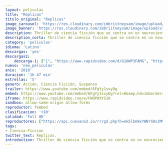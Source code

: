 ```yaml
---
layout: peliculas
title: "Replicas"
titulo_original: "Replicas"
image_carousel: 'https://res.cloudinary.com/imbriitneysam/image/upload/v1542223216/replicas-poster-min.jpg'
image_banner: 'https://res.cloudinary.com/imbriitneysam/image/upload/v1542223216/replicas-banner-min.jpg'
description: Thriller de ciencia ficción que se centra en un neurocientífico que, después de sufrir un accidente de coche y que en este muriera su familia, no se detendrá ante nada para traerlos de vuelta, incluso si eso significa enfrentarse a él mismo dentro de un laboratorio controlado por el gobierno, un grupo de trabajo de policía y las leyes físicas de la ciencia.
description_corta: Thriller de ciencia ficción que se centra en un neurocientífico que, después de sufrir un accidente de coche y que en este muriera su familia, no se detendrá ante nada para traerlos de vuelta, incluso si eso significa enfrentarse a él mismo dentro de...
category: 'peliculas'
idioma: 'Latino'
descargas: 'yes'
descargas2:
    descarga-1: ["1", "https://www.rapidvideo.com/d/G16WP3FAMG", "https://www.google.com/s2/favicons?domain=openload.co","OpenLoad","https://res.cloudinary.com/imbriitneysam/image/upload/v1541473684/mexico.png", "Latino", "Full HD"]
nuevo: 'new_peliculas'
anio: '2018'
duracion: '1h 47 min'
estrellas: '5'
genero: Acción, Ciencia Ficción, Suspenso
trailer: https://www.youtube.com/embed/6FgYy1svyDg
embed: https://www.youtube.com/embed/6FgYy1svyDg?rel=0&amp;hd=1&border=0&wmode=opaque&enablejsapi=1&modestbranding=1&controls=1&showinfo=1
iframe: https://www.rapidvideo.com/e/FWOP0XYS10
sandbox: allow-same-origin allow-forms
reproductor: fembed
clasificacion: '+10'
calidad: 'Full HD'
reproductores: ["https://api.cuevana3.io/rr/gd.php?h=ek5lbm9xYWNrS0xJMVp5b21KREk0dFBLbjVkaHhkRGdrOG1jbnBpUnhhS1ZrNHBuaUxuWnpNcVRZSmg4dDVTbHBkdW1ncVdacnNTUnU0UjFpOFNzdHJ1U3FadVkyUT09"]
tags:
- Ciencia-Ficcion
twitter_text: Replicas.
introduction: Thriller de ciencia ficción que se centra en un neurocientífico que, después de sufrir un accidente de coche y que en este muriera su familia, no se detendrá ante nada para traerlos de vuelta, incluso si eso significa enfrentarse a él mismo dentro de...
---
```












